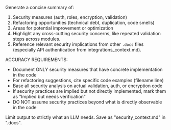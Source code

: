 Generate a concise summary of:
1. Security measures (auth, roles, encryption, validation)
2. Refactoring opportunities (technical debt, duplication, code smells)
3. Areas for potential improvement or optimization
4. Highlight any cross-cutting security concerns, like repeated validation steps across modules.
5. Reference relevant security implications from other `.docs` files (especially API authentication from integrations_context.md).

ACCURACY REQUIREMENTS:
- Document ONLY security measures that have concrete implementation in the code
- For refactoring suggestions, cite specific code examples (filename:line)
- Base all security analysis on actual validation, auth, or encryption code
- If security practices are implied but not directly implemented, mark them as "Implied but needs verification"
- DO NOT assume security practices beyond what is directly observable in the code

Limit output to strictly what an LLM needs.
Save as "security_context.md" in ".docs". 